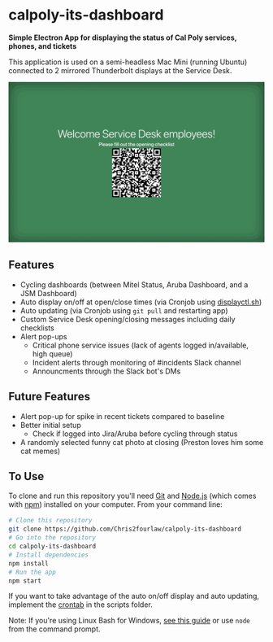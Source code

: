 # calpoly-its-dashboard

**Simple Electron App for displaying the status of Cal Poly services, phones, and tickets**

This application is used on a semi-headless Mac Mini (running Ubuntu) connected to 2 mirrored Thunderbolt displays at the Service Desk.

![Example Application View](https://github.com/Chris2fourlaw/calpoly-its-dashboard/blob/main/example.gif)

## Features
- Cycling dashboards (between Mitel Status, Aruba Dashboard, and a JSM Dashboard)
- Auto display on/off at open/close times (via Cronjob using [displayctl.sh](https://github.com/Chris2fourlaw/calpoly-its-dashboard/blob/main/scripts/displayctl.sh))
- Auto updating (via Cronjob using `git pull` and restarting app)
- Custom Service Desk opening/closing messages including daily checklists
- Alert pop-ups
  - Critical phone service issues (lack of agents logged in/available, high queue)
  - Incident alerts through monitoring of #incidents Slack channel
  - Announcments through the Slack bot's DMs

## Future Features
- Alert pop-up for spike in recent tickets compared to baseline
- Better initial setup
  - Check if logged into Jira/Aruba before cycling through status
- A randomly selected funny cat photo at closing (Preston loves him some cat memes)

## To Use
To clone and run this repository you'll need [Git](https://git-scm.com) and [Node.js](https://nodejs.org/en/download/) (which comes with [npm](http://npmjs.com)) installed on your computer. From your command line:

```bash
# Clone this repository
git clone https://github.com/Chris2fourlaw/calpoly-its-dashboard
# Go into the repository
cd calpoly-its-dashboard
# Install dependencies
npm install
# Run the app
npm start
```

If you want to take advantage of the auto on/off display and auto updating, implement the [crontab](https://github.com/Chris2fourlaw/calpoly-its-dashboard/blob/main/scripts/crontab) in the scripts folder.

Note: If you're using Linux Bash for Windows, [see this guide](https://www.howtogeek.com/261575/how-to-run-graphical-linux-desktop-applications-from-windows-10s-bash-shell/) or use `node` from the command prompt.

